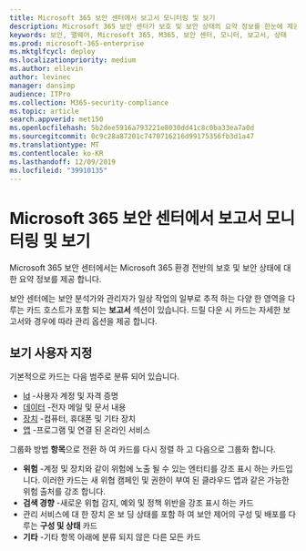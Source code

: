 ```yaml
---
title: Microsoft 365 보안 센터에서 보고서 모니터링 및 보기
description: Microsoft 365 보안 센터가 보호 및 보안 상태의 요약 정보를 한눈에 제공 하는 방법에 대해 설명 합니다.
keywords: 보안, 맬웨어, Microsoft 365, M365, 보안 센터, 모니터, 보고서, 상태
ms.prod: microsoft-365-enterprise
ms.mktglfcycl: deploy
ms.localizationpriority: medium
ms.author: ellevin
author: levinec
manager: dansimp
audience: ITPro
ms.collection: M365-security-compliance
ms.topic: article
search.appverid: met150
ms.openlocfilehash: 5b2dee5916a793221e8030dd41c8c0ba33ea7a0d
ms.sourcegitcommit: 0c9c28a87201c7470716216d99175356fb3d1a47
ms.translationtype: MT
ms.contentlocale: ko-KR
ms.lasthandoff: 12/09/2019
ms.locfileid: "39910135"
---
```

# <a name="monitor-and-view-reports-in-the-microsoft-365-security-center"></a>Microsoft 365 보안 센터에서 보고서 모니터링 및 보기

Microsoft 365 보안 센터에서는 Microsoft 365 환경 전반의 보호 및 보안 상태에 대 한 요약 정보를 제공 합니다.

보안 센터에는 보안 분석가와 관리자가 일상 작업의 일부로 추적 하는 다양 한 영역을 다루는 카드 호스트가 포함 되는 **보고서** 섹션이 있습니다. 드릴 다운 시 카드는 자세한 보고서와 경우에 따라 관리 옵션을 제공 합니다.

## <a name="customize-views"></a>보기 사용자 지정

기본적으로 카드는 다음 범주로 분류 되어 있습니다.
  
* [Id](monitor-and-report-identities.md) -사용자 계정 및 자격 증명
* [데이터](monitor-data.md) -전자 메일 및 문서 내용
* [장치](monitor-devices.md) -컴퓨터, 휴대폰 및 기타 장치
* [앱](monitor-apps.md) -프로그램 및 연결 된 온라인 서비스

그룹화 방법 **항목**으로 전환 하 여 카드를 다시 정렬 하 고 다음으로 그룹화 합니다.

* **위험** -계정 및 장치와 같이 위험에 노출 될 수 있는 엔터티를 강조 표시 하는 카드입니다. 이러한 카드는 새 위협 캠페인 및 권한이 부여 된 클라우드 앱과 같은 가능한 위험 출처를 강조 합니다.  
* **검색 경향** -새로운 위협 감지, 예외 및 정책 위반을 강조 표시 하는 카드
* 관리 서비스에 대 한 장치 온 보 딩 상태를 포함 하 여 보안 제어의 구성 및 배포를 다루는 **구성 및 상태** 카드
* **기타** -기타 항목 아래에 분류 되지 않은 다른 모든 카드